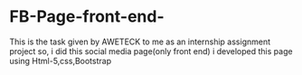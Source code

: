 # FB-Page-front-end-
This is the task given by AWETECK to me as an internship assignment project so, i did this social media page(only front end)
i developed this page using Html-5,css,Bootstrap
